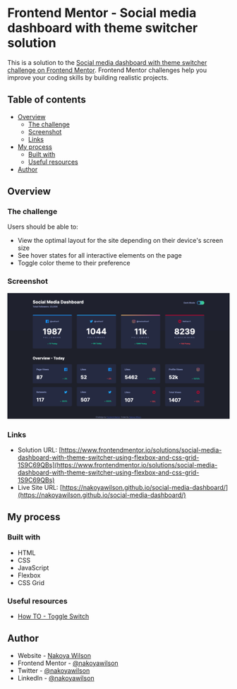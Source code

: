 # Frontend Mentor - Social media dashboard with theme switcher solution

This is a solution to the [Social media dashboard with theme switcher challenge on Frontend Mentor](https://www.frontendmentor.io/challenges/social-media-dashboard-with-theme-switcher-6oY8ozp_H). Frontend Mentor challenges help you improve your coding skills by building realistic projects.

## Table of contents

- [Overview](#overview)
  - [The challenge](#the-challenge)
  - [Screenshot](#screenshot)
  - [Links](#links)
- [My process](#my-process)
  - [Built with](#built-with)
  - [Useful resources](#useful-resources)
- [Author](#author)

## Overview

### The challenge

Users should be able to:

- View the optimal layout for the site depending on their device's screen size
- See hover states for all interactive elements on the page
- Toggle color theme to their preference

### Screenshot

![](./images/screenshot.png)

### Links

- Solution URL: [https://www.frontendmentor.io/solutions/social-media-dashboard-with-theme-switcher-using-flexbox-and-css-grid-1S9C69QBs](https://www.frontendmentor.io/solutions/social-media-dashboard-with-theme-switcher-using-flexbox-and-css-grid-1S9C69QBs)
- Live Site URL: [https://nakoyawilson.github.io/social-media-dashboard/](https://nakoyawilson.github.io/social-media-dashboard/)

## My process

### Built with

- HTML
- CSS
- JavaScript
- Flexbox
- CSS Grid

### Useful resources

- [How TO - Toggle Switch](https://www.w3schools.com/howto/howto_css_switch.asp)

## Author

- Website - [Nakoya Wilson](https://nakoyawilson.netlify.app/)
- Frontend Mentor - [@nakoyawilson](https://www.frontendmentor.io/profile/nakoyawilson)
- Twitter - [@nakoyawilson](https://twitter.com/nakoyawilson)
- LinkedIn - [@nakoyawilson](https://www.linkedin.com/in/nakoyawilson/)
